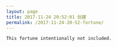 ```yaml
---
layout: page
title: 2017-11-24 20:52:01 创建
permalink: /2017-11-24-20-52-fortune/
---
```

```
This fortune intentionally not included.
```
